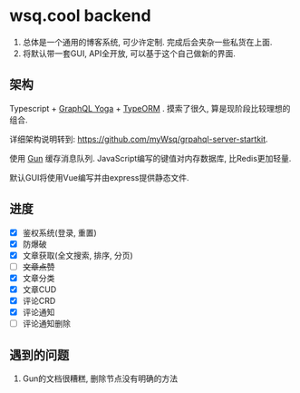 # wsq.cool backend

1. 总体是一个通用的博客系统,  可少许定制.  完成后会夹杂一些私货在上面.
2. 将默认带一套GUI,  API全开放, 可以基于这个自己做新的界面.

## 架构

Typescript + [GraphQL Yoga](https://github.com/prismagraphql/graphql-yoga)  + [TypeORM](http://typeorm.io) .  摸索了很久, 算是现阶段比较理想的组合.  

详细架构说明转到: https://github.com/myWsq/grpahql-server-startkit.

使用 [Gun](https://github.com/amark/gun) 缓存消息队列.  JavaScript编写的键值对内存数据库, 比Redis更加轻量.

默认GUI将使用Vue编写并由express提供静态文件.

## 进度

- [x] 鉴权系统(登录, 重置)
- [x] 防爆破
- [x] 文章获取(全文搜索, 排序, 分页)
- [ ] ~~文章点赞~~
- [x] 文章分类
- [x] 文章CUD
- [x] 评论CRD
- [x] 评论通知
- [ ] 评论通知删除

## 遇到的问题

1. Gun的文档很糟糕, 删除节点没有明确的方法